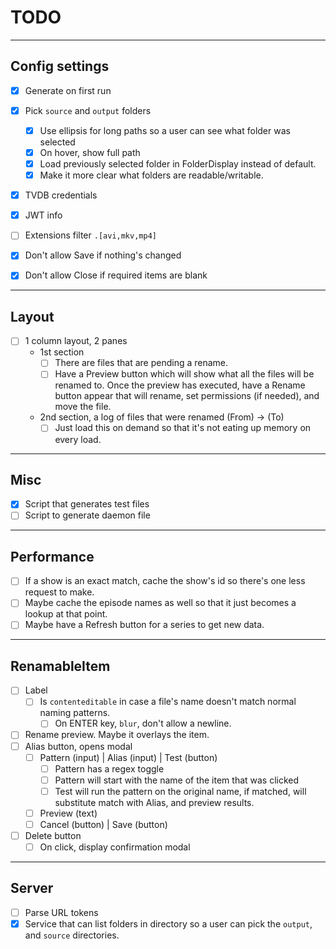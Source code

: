 # TODO

---

## Config settings
- [x] Generate on first run
- [x] Pick `source` and `output` folders
  - [x] Use ellipsis for long paths so a user can see what folder was selected
  - [x] On hover, show full path
  - [x] Load previously selected folder in FolderDisplay instead of default.
  - [x] Make it more clear what folders are readable/writable.
- [x] TVDB credentials
- [x] JWT info
- [ ] Extensions filter `.[avi,mkv,mp4]`
- [x] Don't allow Save if nothing's changed
- [x] Don't allow Close if required items are blank


---

## Layout
- [ ] 1 column layout, 2 panes
  - 1st section
    - [ ] There are files that are pending a rename.
    - [ ] Have a Preview button which will show what all the files will be
          renamed to. Once the preview has executed, have a Rename button
          appear that will rename, set permissions (if needed), and move the
          file.
  - 2nd section, a log of files that were renamed (From) -> (To)
    - [ ] Just load this on demand so that it's not eating up memory on every
          load.

---

## Misc
- [x] Script that generates test files
- [ ] Script to generate daemon file

---

## Performance
- [ ] If a show is an exact match, cache the show's id so there's one less
      request to make.
- [ ] Maybe cache the episode names as well so that it just becomes a lookup
      at that point.
- [ ] Maybe have a Refresh button for a series to get new data.

---

## RenamableItem

- [ ] Label
  - [ ] Is `contenteditable` in case a file's name doesn't match normal 
        naming patterns.
    - [ ] On ENTER key, `blur`, don't allow a newline.
- [ ] Rename preview. Maybe it overlays the item.
- [ ] Alias button, opens modal
  - [ ] Pattern (input) | Alias (input) | Test (button)
    - [ ] Pattern has a regex toggle
    - [ ] Pattern will start with the name of the item that was clicked
    - [ ] Test will run the pattern on the original name, if matched, will
          substitute match with Alias, and preview results.
  - [ ] Preview (text)
  - [ ] Cancel (button) | Save (button)
- [ ] Delete button
  - [ ] On  click, display confirmation modal

---

## Server
- [ ] Parse URL tokens
- [x] Service that can list folders in directory so a user can pick
      the `output`, and `source` directories.
